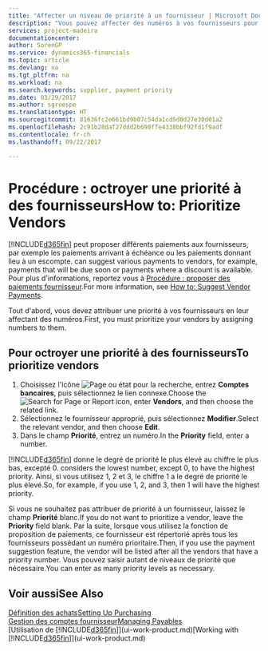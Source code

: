 ```yaml
---
title: "Affecter un niveau de priorité à un fournisseur | Microsoft Docs"
description: "Vous pouvez affecter des numéros à vos fournisseurs pour les classer par ordre de priorité et faciliter des propositions de paiement dans Financials."
services: project-madeira
documentationcenter: 
author: SorenGP
ms.service: dynamics365-financials
ms.topic: article
ms.devlang: na
ms.tgt_pltfrm: na
ms.workload: na
ms.search.keywords: supplier, payment priority
ms.date: 03/29/2017
ms.author: sgroespe
ms.translationtype: HT
ms.sourcegitcommit: 81636fc2e661bd9b07c54da1cd5d0d27e30d01a2
ms.openlocfilehash: 2c91b28daf27ddd2b698ffe4338bbf92fd1f9adf
ms.contentlocale: fr-ch
ms.lasthandoff: 09/22/2017

---
```

# <a name="how-to-prioritize-vendors"></a><span data-ttu-id="6edd4-103">Procédure : octroyer une priorité à des fournisseurs</span><span class="sxs-lookup"><span data-stu-id="6edd4-103">How to: Prioritize Vendors</span></span>
[!INCLUDE[d365fin](includes/d365fin_md.md)]<span data-ttu-id="6edd4-104"> peut proposer différents paiements aux fournisseurs, par exemple les paiements arrivant à échéance ou les paiements donnant lieu à un escompte.</span><span class="sxs-lookup"><span data-stu-id="6edd4-104"> can suggest various payments to vendors, for example, payments that will be due soon or payments where a discount is available.</span></span> <span data-ttu-id="6edd4-105">Pour plus d'informations, reportez vous à [Procédure : proposer des paiements fournisseur](payables-how-suggest-vendor-payments.md).</span><span class="sxs-lookup"><span data-stu-id="6edd4-105">For more information, see [How to: Suggest Vendor Payments](payables-how-suggest-vendor-payments.md).</span></span>

<span data-ttu-id="6edd4-106">Tout d'abord, vous devez attribuer une priorité à vos fournisseurs en leur affectant des numéros.</span><span class="sxs-lookup"><span data-stu-id="6edd4-106">First, you must prioritize your vendors by assigning numbers to them.</span></span>

## <a name="to-prioritize-vendors"></a><span data-ttu-id="6edd4-107">Pour octroyer une priorité à des fournisseurs</span><span class="sxs-lookup"><span data-stu-id="6edd4-107">To prioritize vendors</span></span>
1. <span data-ttu-id="6edd4-108">Choisissez l'icône ![Page ou état pour la recherche](media/ui-search/search_small.png "Page ou état pour la recherche"), entrez **Comptes bancaires**, puis sélectionnez le lien connexe.</span><span class="sxs-lookup"><span data-stu-id="6edd4-108">Choose the ![Search for Page or Report](media/ui-search/search_small.png "Search for Page or Report icon") icon, enter **Vendors**, and then choose the related link.</span></span>
2. <span data-ttu-id="6edd4-109">Sélectionnez le fournisseur approprié, puis sélectionnez **Modifier**.</span><span class="sxs-lookup"><span data-stu-id="6edd4-109">Select the relevant vendor, and then choose **Edit**.</span></span>
3. <span data-ttu-id="6edd4-110">Dans le champ **Priorité**, entrez un numéro.</span><span class="sxs-lookup"><span data-stu-id="6edd4-110">In the **Priority** field, enter a number.</span></span>

[!INCLUDE[d365fin](includes/d365fin_md.md)]<span data-ttu-id="6edd4-111"> donne le degré de priorité le plus élevé au chiffre le plus bas, excepté 0.</span><span class="sxs-lookup"><span data-stu-id="6edd4-111"> considers the lowest number, except 0, to have the highest priority.</span></span> <span data-ttu-id="6edd4-112">Ainsi, si vous utilisez 1, 2 et 3, le chiffre 1 a le degré de priorité le plus élevé.</span><span class="sxs-lookup"><span data-stu-id="6edd4-112">So, for example, if you use 1, 2, and 3, then 1 will have the highest priority.</span></span>

<span data-ttu-id="6edd4-113">Si vous ne souhaitez pas attribuer de priorité à un fournisseur, laissez le champ **Priorité** blanc.</span><span class="sxs-lookup"><span data-stu-id="6edd4-113">If you do not want to prioritize a vendor, leave the **Priority** field blank.</span></span> <span data-ttu-id="6edd4-114">Par la suite, lorsque vous utilisez la fonction de proposition de paiements, ce fournisseur est répertorié après tous les fournisseurs possédant un numéro prioritaire.</span><span class="sxs-lookup"><span data-stu-id="6edd4-114">Then, if you use the payment suggestion feature, the vendor will be listed after all the vendors that have a priority number.</span></span> <span data-ttu-id="6edd4-115">Vous pouvez saisir autant de niveaux de priorité que nécessaire.</span><span class="sxs-lookup"><span data-stu-id="6edd4-115">You can enter as many priority levels as necessary.</span></span>

## <a name="see-also"></a><span data-ttu-id="6edd4-116">Voir aussi</span><span class="sxs-lookup"><span data-stu-id="6edd4-116">See Also</span></span>
[<span data-ttu-id="6edd4-117">Définition des achats</span><span class="sxs-lookup"><span data-stu-id="6edd4-117">Setting Up Purchasing</span></span>](purchasing-setup-purchasing.md)  
[<span data-ttu-id="6edd4-118">Gestion des comptes fournisseur</span><span class="sxs-lookup"><span data-stu-id="6edd4-118">Managing Payables</span></span>](payables-manage-payables.md)  
<span data-ttu-id="6edd4-119">[Utilisation de [!INCLUDE[d365fin](includes/d365fin_md.md)]](ui-work-product.md)</span><span class="sxs-lookup"><span data-stu-id="6edd4-119">[Working with [!INCLUDE[d365fin](includes/d365fin_md.md)]](ui-work-product.md)</span></span>

